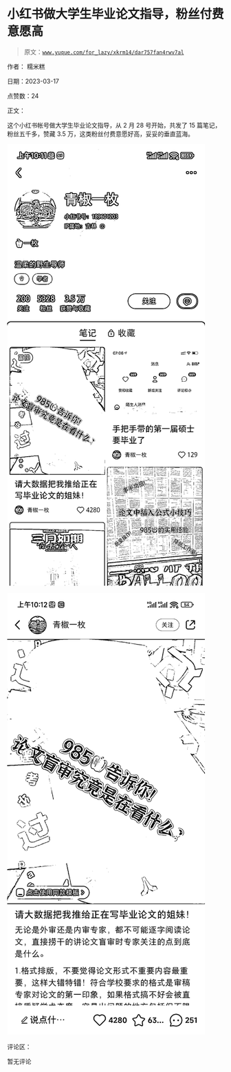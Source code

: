 # 小红书做大学生毕业论文指导，粉丝付费意愿高

> 原文：[`www.yuque.com/for_lazy/xkrm14/dar757fan4rwv7al`](https://www.yuque.com/for_lazy/xkrm14/dar757fan4rwv7al)

作者： 糯米糕

日期：2023-03-17

点赞数：24

正文：

这个小红书帐号做大学生毕业论文指导，从 2 月 28 号开始，共发了 15 篇笔记，粉丝五千多，赞藏 3.5 万，这类粉丝付费意愿好高，妥妥的垂直蓝海。

![](img/f2af0ecf0cef6bf265827de5cbbb767a.png)  

![](img/9e021222ed19ee41bb980cbf27ad937f.png)  

评论区：

暂无评论



